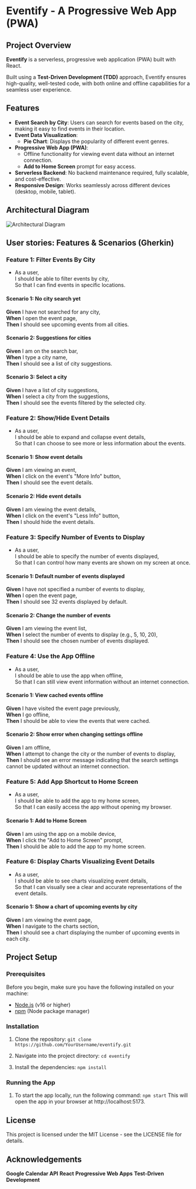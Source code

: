 # Eventify - A Progressive Web App (PWA)

## Project Overview

**Eventify** is a serverless, progressive web application (PWA) built with React.

Built using a **Test-Driven Development (TDD)** approach, Eventify ensures high-quality, well-tested code, with both online and offline capabilities for a seamless user experience.

## Features

- **Event Search by City**: Users can search for events based on the city, making it easy to find events in their location.
- **Event Data Visualization**:
  - **Pie Chart**: Displays the popularity of different event genres.
- **Progressive Web App (PWA)**:
  - Offline functionality for viewing event data without an internet connection.
  - **Add to Home Screen** prompt for easy access.
- **Serverless Backend**: No backend maintenance required, fully scalable, and cost-effective.
- **Responsive Design**: Works seamlessly across different devices (desktop, mobile, tablet).

## Architectural Diagram

![Architectural Diagram](public/assets/diagram-1.jpg)

## User stories: Features & Scenarios (Gherkin)

### Feature 1: Filter Events By City

- As a user,  
  I should be able to filter events by city,  
  So that I can find events in specific locations.

#### Scenario 1: No city search yet

**Given** I have not searched for any city,  
**When** I open the event page,  
**Then** I should see upcoming events from all cities.

#### Scenario 2: Suggestions for cities

**Given** I am on the search bar,  
**When** I type a city name,  
**Then** I should see a list of city suggestions.

#### Scenario 3: Select a city

**Given** I have a list of city suggestions,  
**When** I select a city from the suggestions,  
**Then** I should see the events filtered by the selected city.

### Feature 2: Show/Hide Event Details

- As a user,  
  I should be able to expand and collapse event details,  
  So that I can choose to see more or less information about the events.

#### Scenario 1: Show event details

**Given** I am viewing an event,  
**When** I click on the event's "More Info" button,  
**Then** I should see the event details.

#### Scenario 2: Hide event details

**Given** I am viewing the event details,  
**When** I click on the event's "Less Info" button,  
**Then** I should hide the event details.

### Feature 3: Specify Number of Events to Display

- As a user,  
  I should be able to specify the number of events displayed,  
  So that I can control how many events are shown on my screen at once.

#### Scenario 1: Default number of events displayed

**Given** I have not specified a number of events to display,  
**When** I open the event page,  
**Then** I should see 32 events displayed by default.

#### Scenario 2: Change the number of events

**Given** I am viewing the event list,  
**When** I select the number of events to display (e.g., 5, 10, 20),  
**Then** I should see the chosen number of events displayed.

### Feature 4: Use the App Offline

- As a user,  
  I should be able to use the app when offline,  
  So that I can still view event information without an internet connection.

#### Scenario 1: View cached events offline

**Given** I have visited the event page previously,  
**When** I go offline,  
**Then** I should be able to view the events that were cached.

#### Scenario 2: Show error when changing settings offline

**Given** I am offline,  
**When** I attempt to change the city or the number of events to display,  
**Then** I should see an error message indicating that the search settings cannot be updated without an internet connection.

### Feature 5: Add App Shortcut to Home Screen

- As a user,  
  I should be able to add the app to my home screen,  
  So that I can easily access the app without opening my browser.

#### Scenario 1: Add to Home Screen

**Given** I am using the app on a mobile device,  
**When** I click the "Add to Home Screen" prompt,  
**Then** I should be able to add the app to my home screen.

### Feature 6: Display Charts Visualizing Event Details

- As a user,  
  I should be able to see charts visualizing event details,  
  So that I can visually see a clear and accurate representations of the event details.

#### Scenario 1: Show a chart of upcoming events by city

**Given** I am viewing the event page,  
**When** I navigate to the charts section,  
**Then** I should see a chart displaying the number of upcoming events in each city.

## Project Setup

### Prerequisites

Before you begin, make sure you have the following installed on your machine:

- [Node.js](https://nodejs.org/) (v16 or higher)
- [npm](https://www.npmjs.com/) (Node package manager)

### Installation

1. Clone the repository:
   `git clone https://github.com/YourUsername/eventify.git`

2. Navigate into the project directory:
   `cd eventify`

3. Install the dependencies:
   `npm install`

### Running the App

1. To start the app locally, run the following command:
   `npm start`
   This will open the app in your browser at http://localhost:5173.

## License

This project is licensed under the MIT License - see the LICENSE file for details.

## Acknowledgements

**Google Calendar API**
**React**
**Progressive Web Apps**
**Test-Driven Development**

